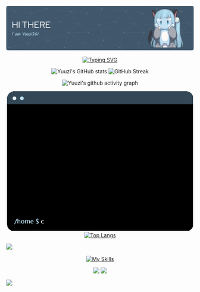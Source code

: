 ![Header](https://github.com/Yuuzi261/Yuuzi261/blob/main/img/github-header-image.png)

<p align="center">
<a href="https://git.io/typing-svg"><img src="https://readme-typing-svg.demolab.com?font=Fira+Code&pause=1000&color=B7E0F3&center=true&vCenter=true&width=800&separator=%3C&lines=package+goddrinksjava;%3Cpublic+class+GodDrinksJava+%7B%3Cpublic+static+void+main(String%5B%5D+args)+%7B%3CThing+me+%3D+new+Lovable(%22Me%22%2C+0%2C+true%2C+-1%2C+false);%3CThing+you+%3D+new+Lovable(%22You%22%2C+0%2C+false%2C+-1%2C+false);%3CWorld+world+%3D+new+World(5);%3Cworld.addThing(me);%3Cworld.addThing(you);%3Cworld.startSimulation();%3Cif(me+instanceof+PointSet)%7B%3Cyou.addAttribute(me.getDimensions().toAttribute());%7D%3Cif(me+instanceof+Circle)%7B%3Cyou.addAttribute(me.getCircumference().toAttribute());%7D%3Cif(me+instanceof+SineWave)%7B%3Cyou.addAction(%22sit%22%2C+me.getTangent(you.getXPosition()));%7D%3Cif(me+instanceof+Sequence)%7B%3Cme.setLimit(you.toLimit());%7D%3Cme.toggleCurrent();%3Cme.canSee(false);%3Cme.addFeeling(%22dizzy%22);%3Cworld.timeTravelForTwo(%22AD%22%2C+617%2C+me%2C+you);%3Cworld.timeTravelForTwo(%22BC%22%2C+3691%2C+me%2C+you);%3Cworld.unite(me%2C+you);%3Cif(me.getNumSimulationsAvailable()+%3E%3D%3Cyou.getNumSimulationsNeeded())%7B%3Cyou.setSatisfaction(me.toSatisfaction());%7D%3Cif(you.getFeelingIndex(%22happy%22)+!%3D+-1)%7B%3Cme.requestExecution(world);%7D%3Cworld.lockThing(me);%3Cworld.lockThing(you);%3Cif(me+instanceof+Eggplant)%7B%3Cyou.addAttribute(me.getNutrients().toAttribute());%3Cme.resetNutrients();%7D%3Cif(me+instanceof+Tomato)%7B%3Cyou.addAttribute(me.getAntioxidants().toAttribute());%3Cme.resetAntioxidants();%7D%3Cif(me+instanceof+TabbyCat)%7B%3Cme.purr();%7D%3Cif(world.getGod().equals(me))%7B%3CSphime.setProof(you.toProof());%7D%3Cme.toggleGender();%3Cworld.procreate(me%2C+you);%3Cme.toggleRoleBDSM();%3Cworld.makeHigh(me);%3Cworld.makeHigh(you);%3Cif(me.getSenseIndex(%22vibration%22))%7B%3Cme.addFeeling(%22complete%22);%7D%3Cworld.unlock(you);%3Cworld.removeThing(you);%3Cme.lookFor(you%2C+world);%3Cme.lookFor(you%2C+world);%3Cme.lookFor(you%2C+world);%3Cme.lookFor(you%2C+world);%3Cme.lookFor(you%2C+world);%3Cif(me.getMemory().isErasable())%7B%3Cme.removeFeeling(%22disheartened%22);%7D%3Ctry%7B%3Cme.setOpinion(me.getOpinionIndex(%22you+are+here%22)%2C+false);%7D%3Ccatch(IllegalArgumentException+e)%7B%3Cworld.announce(%22God+is+always+true.%22);%7D%3Cworld.runExecution();%3Cworld.runExecution();%3Cworld.runExecution();%3Cworld.runExecution();%3Cworld.runExecution();%3Cworld.runExecution();%3Cworld.runExecution();%3Cworld.runExecution();%3Cworld.runExecution();%3Cworld.runExecution();%3Cworld.runExecution();%3Cworld.runExecution();%3Cworld.announce(%221%22%2C+%22de%22);%3Cworld.announce(%222%22%2C+%22es%22);%3Cworld.announce(%223%22%2C+%22fr%22);%3Cworld.announce(%224%22%2C+%22kr%22);%3Cworld.announce(%225%22%2C+%22se%22);%3Cworld.announce(%226%22%2C+%22cn%22);%3Cworld.runExecution();%3Cif(world.isExecutableBy(me))%7B%3Cyou.setExecution(me.toExecution());%7D%3Cif(world.getThingIndex(you)+!%3D+-1)%7B%3Cworld.runExecution();%7D%3Cme.escape(world);%3Cme.learnTopic(%22love%22);%3Cme.takeExamTopic(%22love%22);%3Cme.getAlgebraicExpression(%22love%22);%3Cme.escape(%22love%22);%3Cworld.execute(me);%7D%7D" alt="Typing SVG" /></a>
</p>

<p align="center">
<img width="400" src="https://github-readme-stats-yuuzi261s-projects.vercel.app/api?username=yuuzi261&show_icons=true&hide_border=true&theme=transparent&title_color=b7e0f3&text_color=8ab0c6&icon_color=c6c6c6&include_all_commits=true&rank_icon=github" alt="Yuuzi's GitHub stats" />
<img width="400" src="https://streak-stats.demolab.com?user=yuuzi261&theme=dark&mode=weekly&background=EBEBEB00&fire=B7E0F3&currStreakNum=AEE5FF&sideLabels=B7E0F3&sideNums=B7E0F3&ring=B7E0F3&currStreakLabel=AEE5FF&border=EBEBEB00" alt="GitHub Streak" />
</p>

<p align="center">
<img width="800" src="https://github-readme-activity-graph.vercel.app/graph?username=yuuzi261&custom_title=Contribution%20Graph&theme=github-compact&line=8ab0c6&point=b7e0f3&hide_border=true" alt="Yuuzi's github activity graph" />
</p>

<p align="center">
<img src="https://github.com/Yuuzi261/Yuuzi261/blob/main/img/terminal.gif" alt="Terminal GIF" />
<a href="https://github.com/yuuzi261?tab=repositories"><img src="https://github-readme-stats-yuuzi261s-projects.vercel.app/api/top-langs/?username=yuuzi261&layout=donut-vertical&hide_border=true&theme=transparent&title_color=b7e0f3&text_color=8ab0c6" alt="Top Langs" /></a>
</p>

![](https://hit.yhype.me/github/profile?user_id=63157008)

<p align="center">
<a href="https://skillicons.dev"><img src="https://skillicons.dev/icons?i=py,c,cpp,java,html,css,js,php,bash,powershell,sqlite,discord,vscode,linux,windows" alt="My Skills" /></a>
</p>

<p align="center">
<a href="https://discord.com/users/431016551261405195"><img src="https://img.shields.io/badge/Discord-%237289DA.svg?logo=discord&logoColor=white" /></a>
<img src="https://komarev.com/ghpvc/?username=yuuzi261&color=8ab0c6" />
</p>

<!-- [![Hits](https://hits.sh/github.com/yuuzi261/hits.svg)](https://hits.sh/github.com/yuuzi261/hits/) -->

<!-- ![](https://img.shields.io/badge/OS-Windows-informational?style=flat&logo=Windows&logoColor=white&color=b7e0f3)
![](https://img.shields.io/badge/Editer-vscode-informational?style=flat&logo=visualstudiocode&logoColor=white&color=b7e0f3)
![](https://img.shields.io/badge/Code-Python-informational?style=flat&logo=Python&logoColor=white&color=b7e0f3)
![](https://img.shields.io/badge/Code-C-informational?style=flat&logo=c&logoColor=white&color=b7e0f3)
![](https://img.shields.io/badge/Code-C++-informational?style=flat&logo=cplusplus&logoColor=white&color=b7e0f3)
![](https://img.shields.io/badge/Shell-wt-informational?style=flat&logo=windowsterminal&logoColor=white&color=b7e0f3) -->

[![](https://raw.githubusercontent.com/Yuuzi261/Yuuzi261/main/img/nachoneko.png)](https://github.com/Yuuzi261/Yuuzi261/tree/main/md/declaration.md)
